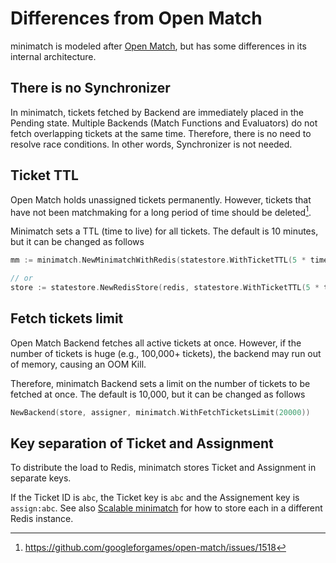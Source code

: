 # Differences from Open Match

minimatch is modeled after [Open Match](https://github.com/googleforgames/open-match),
but has some differences in its internal architecture.

## There is no Synchronizer

In minimatch, tickets fetched by Backend are immediately placed in the Pending state.
Multiple Backends (Match Functions and Evaluators) do not fetch overlapping tickets at the same time.
Therefore, there is no need to resolve race conditions.
In other words, Synchronizer is not needed.

## Ticket TTL

Open Match holds unassigned tickets permanently.
However, tickets that have not been matchmaking for a long period of time should be deleted[^1].

Minimatch sets a TTL (time to live) for all tickets.
The default is 10 minutes, but it can be changed as follows

```go
mm := minimatch.NewMinimatchWithRedis(statestore.WithTicketTTL(5 * time.Minute))

// or 
store := statestore.NewRedisStore(redis, statestore.WithTicketTTL(5 * time.Minute))
```

[^1]: https://github.com/googleforgames/open-match/issues/1518

## Fetch tickets limit

Open Match Backend fetches all active tickets at once.
However, if the number of tickets is huge (e.g., 100,000+ tickets),
the backend may run out of memory, causing an OOM Kill.

Therefore, minimatch Backend sets a limit on the number of tickets to be fetched at once. The default is 10,000, but it can be changed as follows

```go
NewBackend(store, assigner, minimatch.WithFetchTicketsLimit(20000))
```

## Key separation of Ticket and Assignment

To distribute the load to Redis,
minimatch stores Ticket and Assignment in separate keys.

If the Ticket ID is `abc`, the Ticket key is `abc` and the Assignement key is `assign:abc`.
See also [Scalable minimatch](./scalable.md) for how to store each in a different Redis instance.
